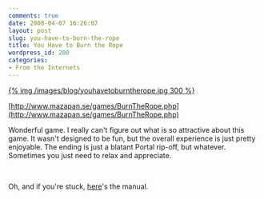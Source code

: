 ```yaml
---
comments: true
date: 2008-04-07 16:26:07
layout: post
slug: you-have-to-burn-the-rope
title: You Have to Burn the Rope
wordpress_id: 200
categories:
- From the Internets
---
```


[{% img /images/blog/youhavetoburntherope.jpg 300 %}](/images/blog/youhavetoburntherope.jpg)


[http://www.mazapan.se/games/BurnTheRope.php](http://www.mazapan.se/games/BurnTheRope.php) 


Wonderful game. I really can't figure out what is so attractive about this game. It wasn't designed to be fun, but the overall experience is just pretty enjoyable. The ending is just a blatant Portal rip-off, but whatever. Sometimes you just need to relax and appreciate. 


 




Oh, and if you're stuck, [here](http://www.mazapan.se/YouHaveToBurnTheRopeManual/)'s the manual.
